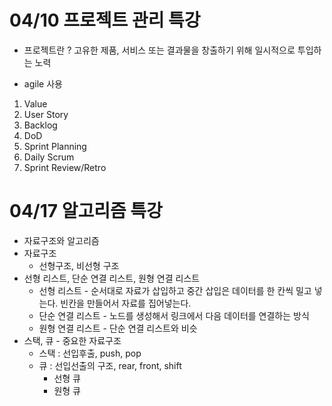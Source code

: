 # 04/10 프로젝트 관리 특강

* 프로젝트란 ? 고유한 제품, 서비스 또는 결과물을 창출하기 위해 일시적으로 투입하는 노력

* agile 사용

1. Value
2. User Story
3. Backlog
4. DoD
5. Sprint Planning
6. Daily Scrum
7. Sprint Review/Retro



# 04/17 알고리즘 특강



* 자료구조와 알고리즘
* 자료구조
  * 선형구조, 비선형 구조
* 선형 리스트, 단순 연결 리스트, 원형 연결 리스트
  * 선형 리스트 - 순서대로 자료가 삽입하고 중간 삽입은 데이터를 한 칸씩 밀고 넣는다. 빈칸을 만들어서 자료를 집어넣는다.
  * 단순 연결 리스트 - 노드를 생성해서 링크에서 다음 데이터를 연결하는 방식
  * 원형 연결 리스트 - 단순 연결 리스트와 비슷
* 스택, 큐 - 중요한 자료구조
  * 스택 : 선입후출, push, pop 
  * 큐 : 선입선출의 구조, rear, front, shift
    * 선형 큐 
    * 원형 큐